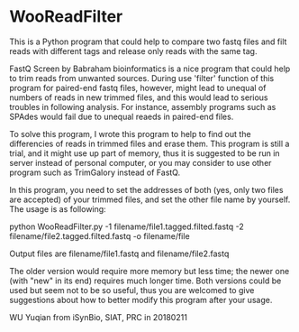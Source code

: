 # WooReadFilter
This is a Python program that could help to compare two fastq files and filt reads with different tags and release only reads with the same tag.

FastQ Screen by Babraham bioinformatics is a nice program that could help to trim reads from unwanted sources. During use 'filter' function of this program for paired-end fastq files, however, might lead to unequal of numbers of reads in new trimmed files, and this would lead to serious troubles in following analysis. For instance, assembly programs such as SPAdes would fail due to unequal reaeds in paired-end files.

To solve this program, I wrote this program to help to find out the differencies of reads in trimmed files and erase them. This program is still a trial, and it might use up part of memory, thus it is suggested to be run in server instead of personal computer, or you may consider to use other program such as TrimGalory instead of FastQ.

In this program, you need to set the addresses of both (yes, only two files are accepted) of your trimmed files, and set the other file name by yourself. The usage is as following:

python WooReadFilter.py -1 filename/file1.tagged.filted.fastq -2 filename/file2.tagged.filted.fastq -o filename/file

Output files are filename/file1.fastq and filename/file2.fastq

The older version would require more memory but less time; the newer one (with "new" in its end) requires much longer time. Both versions could be used but seem not to be so useful, thus you are welcomed to give suggestions about how to better modify this program after your usage.

WU Yuqian from iSynBio, SIAT, PRC in 20180211
